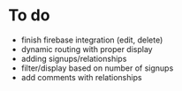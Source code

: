 # To do
* finish firebase integration (edit, delete)
* dynamic routing with proper display
* adding signups/relationships
* filter/display based on number of signups
* add comments with relationships
